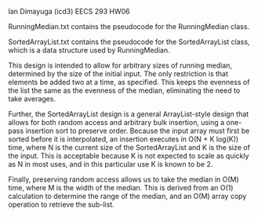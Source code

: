 Ian Dimayuga (icd3)
EECS 293 HW06

RunningMedian.txt contains the pseudocode for the RunningMedian class.

SortedArrayList.txt contains the pseudocode for the SortedArrayList class, which is a data structure used by RunningMedian.

This design is intended to allow for arbitrary sizes of running median, determined by the size of the initial input.
The only restriction is that elements be added two at a time, as specified.
This keeps the evenness of the list the same as the evenness of the median, eliminating the need to take averages.

Further, the SortedArrayList design is a general ArrayList-style design that allows for both random access and arbitrary bulk insertion, using a one-pass insertion sort to preserve order.
Because the input array must first be sorted before it is interpolated, an insertion executes in O(N + K log(K)) time, where N is the current size of the SortedArrayList and K is the size of the input.
This is acceptable because K is not expected to scale as quickly as N in most uses, and in this particular use K is known to be 2.

Finally, preserving random access allows us to take the median in O(M) time, where M is the width of the median.
This is derived from an O(1) calculation to determine the range of the median, and an O(M) array copy operation to retrieve the sub-list.
